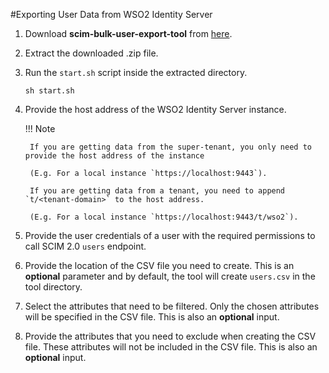 #Exporting User Data from WSO2 Identity Server

1. Download **scim-bulk-user-export-tool** from [here]().
2. Extract the downloaded .zip file.
3. Run the `start.sh` script inside the extracted directory.

    `sh start.sh`

4. Provide the host address of the WSO2 Identity Server instance.

    !!! Note
        
        If you are getting data from the super-tenant, you only need to provide the host address of the instance 
        
        (E.g. For a local instance `https://localhost:9443`). 
        
        If you are getting data from a tenant, you need to append `t/<tenant-domain>` to the host address. 
        
        (E.g. For a local instance `https://localhost:9443/t/wso2`).
    
5. Provide the user credentials of a user with the required permissions to call SCIM 2.0 `users` endpoint.
6. Provide the location of the CSV file you need to create. This is an **optional** parameter and by default, 
the tool will create `users.csv` in the tool directory.
7. Select the attributes that need to be filtered. Only the chosen attributes will be specified in the CSV file.
This is also an **optional** input.
8. Provide the attributes that you need to exclude when creating the CSV file. These attributes will not be included in 
the CSV file. This is also an **optional** input.
